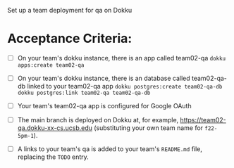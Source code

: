 Set up a team deployment for qa on Dokku

# Acceptance Criteria:

- [ ] On your team's dokku instance, there is an app
      called team02-qa
      ```
      dokku apps:create team02-qa
      ```

- [ ] On your team's dokku instance, there is an database
      called team02-qa-db linked to your team02-qa app
      ```
      dokku postgres:create team02-qa-db
      dokku postgres:link team02-qa team02-qa-db
      ```

- [ ] Your team's team02-qa app is configured for 
      Google OAuth
        
- [ ] The main branch is deployed on Dokku at, for example,
      <https://team02-qa.dokku-xx-cs.ucsb.edu> (substituting your
      own team name for `f22-5pm-1`).
- [ ] A links to your team's qa is added to your team's `README.md` file, replacing the `TODO` entry.


